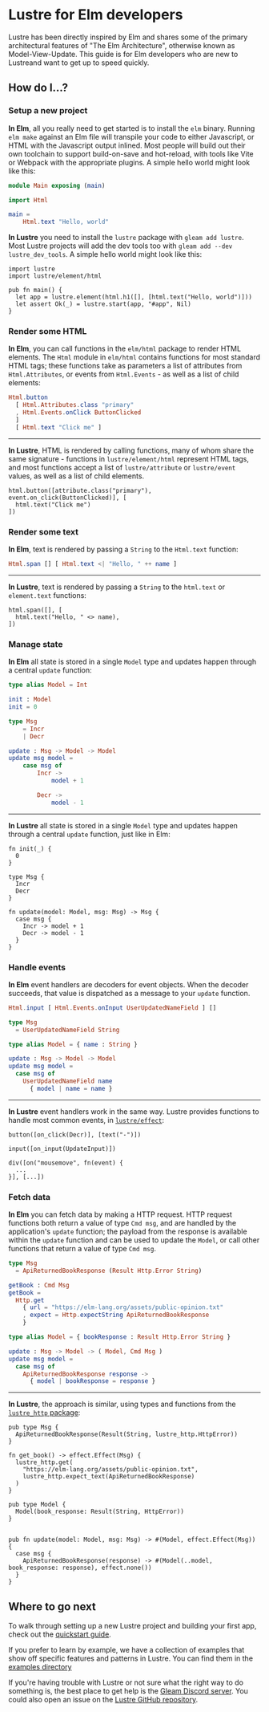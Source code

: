# Lustre for Elm developers

Lustre has been directly inspired by Elm and shares some of the primary architectural
features of "The Elm Architecture", otherwise known as Model-View-Update. This
guide is for Elm developers who are new to Lustreand want to get up to speed quickly.

## How do I...?

### Setup a new project

**In Elm**, all you really need to get started is to install the `elm` binary.
Running `elm make` against an Elm file will transpile your code to either Javascript,
or HTML with the Javascript output inlined. Most people will build out their own
toolchain to support build-on-save and hot-reload, with tools like Vite or Webpack
with the appropriate plugins. A simple hello world might look like this:

```elm
module Main exposing (main)

import Html

main =
    Html.text "Hello, world"

```

**In Lustre** you need to install the `lustre` package with `gleam add lustre`.
Most Lustre projects will add the dev tools too with `gleam add --dev lustre_dev_tools`.
A simple hello world might look like this:

```gleam
import lustre
import lustre/element/html

pub fn main() {
  let app = lustre.element(html.h1([], [html.text("Hello, world")]))
  let assert Ok(_) = lustre.start(app, "#app", Nil)
}
```

### Render some HTML

**In Elm**, you can call functions in the `elm/html` package to render HTML
elements. The `Html` module in `elm/html` contains functions for most standard
HTML tags; these functions take as parameters a list of attributes from
`Html.Attributes`, or events from `Html.Events` - as well as a list of child
elements:

```elm
Html.button
  [ Html.Attributes.class "primary"
  , Html.Events.onClick ButtonClicked
  ]
  [ Html.text "Click me" ]
```

---

**In Lustre**, HTML is rendered by calling functions, many of whom share the same
signature - functions in `lustre/element/html` represent HTML tags, and most
functions accept a list of `lustre/attribute` or `lustre/event` values, as well
as a list of child elements.

```lustre
html.button([attribute.class("primary"), event.on_click(ButtonClicked)], [
  html.text("Click me")
])
```

### Render some text

**In Elm**, text is rendered by passing a `String` to the `Html.text` function:

```elm
Html.span [] [ Html.text <| "Hello, " ++ name ]
```

---

**In Lustre**, text is rendered by passing a `String` to the `html.text` or
`element.text` functions:

```gleam
html.span([], [
  html.text("Hello, " <> name),
])
```

### Manage state

**In Elm** all state is stored in a single `Model` type and updates happen through
a central `update` function:

```elm
type alias Model = Int

init : Model
init = 0

type Msg
    = Incr
    | Decr

update : Msg -> Model -> Model
update msg model =
    case msg of
        Incr ->
            model + 1

        Decr ->
            model - 1
```

---

**In Lustre** all state is stored in a single `Model` type and updates happen
through a central `update` function, just like in Elm:

```gleam
fn init(_) {
  0
}

type Msg {
  Incr
  Decr
}

fn update(model: Model, msg: Msg) -> Msg {
  case msg {
    Incr -> model + 1
    Decr -> model - 1
  }
}
```

### Handle events

**In Elm** event handlers are decoders for event objects. When the decoder succeeds,
that value is dispatched as a message to your `update` function.

```elm
Html.input [ Html.Events.onInput UserUpdatedNameField ] []

type Msg
  = UserUpdatedNameField String

type alias Model = { name : String }

update : Msg -> Model -> Model
update msg model =
  case msg of
    UserUpdatedNameField name
      { model | name = name }
```

---

**In Lustre** event handlers work in the same way. Lustre provides functions to
handle most common events, in [`lustre/effect`](https://hexdocs.pm/lustre/lustre/effect.html):

```gleam
button([on_click(Decr)], [text("-")])
```

```gleam
input([on_input(UpdateInput)])
```

```gleam
div([on("mousemove", fn(event) {
  ...
}], [...])
```

### Fetch data

**In Elm** you can fetch data by making a HTTP request. HTTP request functions
both return a value of type `Cmd msg`, and are handled by the application's `update`
function; the payload from the response is available within the `update` function
and can be used to update the `Model`, or call other functions that return a value
of type `Cmd msg`.

```elm
type Msg
  = ApiReturnedBookResponse (Result Http.Error String)

getBook : Cmd Msg
getBook =
  Http.get
    { url = "https://elm-lang.org/assets/public-opinion.txt"
    , expect = Http.expectString ApiReturnedBookResponse
    }

type alias Model = { bookResponse : Result Http.Error String }

update : Msg -> Model -> ( Model, Cmd Msg )
update msg model =
  case msg of
    ApiReturnedBookResponse response ->
      { model | bookResponse = response }
```

---

**In Lustre**, the approach is similar, using types and functions from the
[`lustre_http` package](https://hexdocs.pm/lustre_http/lustre_http.html):

```gleam
pub type Msg {
  ApiReturnedBookResponse(Result(String, lustre_http.HttpError))
}

fn get_book() -> effect.Effect(Msg) {
  lustre_http.get(
    "https://elm-lang.org/assets/public-opinion.txt",
    lustre_http.expect_text(ApiReturnedBookResponse)
  )
}

pub type Model {
  Model(book_response: Result(String, HttpError))
}


pub fn update(model: Model, msg: Msg) -> #(Model, effect.Effect(Msg)) {
  case msg {
    ApiReturnedBookResponse(response) -> #(Model(..model, book_response: response), effect.none())
  }
}

```

## Where to go next

To walk through setting up a new Lustre project and building your first app, check
out the [quickstart guide](https://hexdocs.pm/lustre/guide/01-quickstart.html).

If you prefer to learn by example, we have a collection of examples that show
off specific features and patterns in Lustre. You can find them in the
[examples directory](https://hexdocs.pm/lustre/reference/examples.html)

If you're having trouble with Lustre or not sure what the right way to do
something is, the best place to get help is the [Gleam Discord server](https://discord.gg/Fm8Pwmy).
You could also open an issue on the [Lustre GitHub repository](https://github.com/lustre-labs/lustre/issues).
